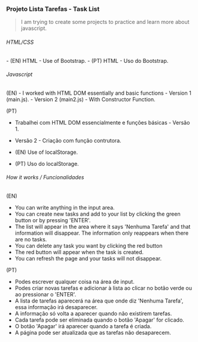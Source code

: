 <h3> Projeto Lista Tarefas - Task List </h3>
 
> I am trying to create some projects to practice and learn more about javascript.

<h6> HTML/CSS </h6>
- (EN) HTML - Use of Bootstrap.
- (PT) HTML - Uso do Bootstrap.

<h6> Javascript</h6>
(EN)
- I worked with HTML DOM essentially and basic functions - Version 1 (main.js). 
- Version 2 (main2.js) - With Constructor Function.

(PT)
- Trabalhei com HTML DOM essencialmente e funções básicas - Versão 1.
- Versão 2 - Criação com função contrutora.

- (EN) Use of localStorage.
- (PT) Uso do localStorage.

<h6> How it works / Funcionalidades </h6>
(EN)

- You can write anything in the input area.
- You can create new tasks and add to your list by clicking the green button or by pressing 'ENTER'.
- The list will appear in the area where it says 'Nenhuma Tarefa' and that information will disappear.
The information only reappears when there are no tasks.
- You can delete any task you want by clicking the red button 
- The red button will appear when the task is created.
- You can refresh the page and your tasks will not disappear.

(PT)
- Podes escrever qualquer coisa na área de input.
- Podes criar novas tarefas e adicionar à lista ao clicar no botão verde ou ao pressionar o 'ENTER'.
- A lista de tarefas aparecerá na área que onde diz 'Nenhuma Tarefa',  essa informação irá desaparecer.
- A informação só volta a aparecer quando não existirem tarefas.
- Cada tarefa pode ser eliminada quando o botão 'Apagar' for clicado.
- O botão 'Apagar' irá aparecer quando a tarefa é criada.
- A página pode ser atualizada que as tarefas não desaparecem.
